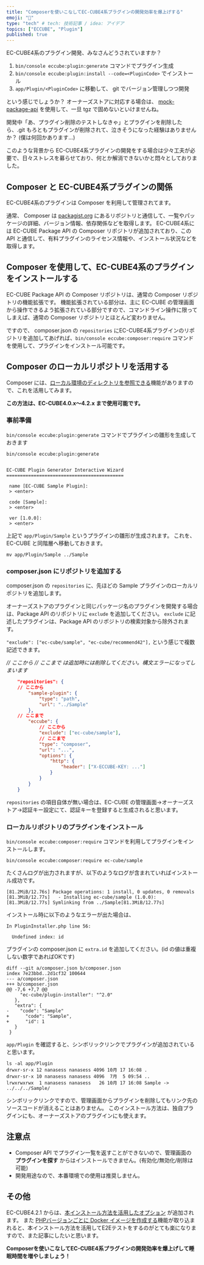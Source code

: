 ```yaml
---
title: "Composerを使いこなしてEC-CUBE4系プラグインの開発効率を爆上げする"
emoji: "🐎"
type: "tech" # tech: 技術記事 / idea: アイデア
topics: ["ECCUBE", "Plugin"]
published: true
---
```

EC-CUBE4系のプラグイン開発、みなさんどうされていますか？

1. `bin/console eccube:plugin:generate` コマンドでプラグイン生成
2. `bin/console eccube:plugin:install --code=<PluginCode>` でインストール
3. `app/Plugin/<PluginCode>` に移動して、 git でバージョン管理しつつ開発

という感じでしょうか？
オーナーズストアに対応する場合は、 [mock-package-api](https://doc4.ec-cube.net/plugin_mock_package_api) を使用して、一旦 tgz で固めないといけませんね。

開発中「あ、プラグイン削除のテストしなきゃ」とプラグインを削除したら、.git もろともプラグインが削除されて、泣きそうになった経験はありませんか？
(僕は何回かあります...)

このような背景から EC-CUBE4系プラグインの開発をする場合は少々工夫が必要で、日々ストレスを募らせており、何とか解消できないかと悶々としておりました。


## Composer と EC-CUBE4系プラグインの関係

EC-CUBE4系のプラグインは Composer を利用して管理されてます。

通常、 Composer は [packagist.org](https://packagist.org/) にあるリポジトリと通信して、一覧やパッケージの詳細、バージョン情報、依存関係などを取得します。
EC-CUBE4系には EC-CUBE Package API の Composer リポジトリが追加されており、この API と通信して、有料プラグインのライセンス情報や、インストール状況などを取得します。

## Composer を使用して、EC-CUBE4系のプラグインをインストールする

EC-CUBE Package API の Composer リポジトリは、通常の Composer リポジトリの機能拡張です。
機能拡張されている部分は、主に EC-CUBE の管理画面から操作できるよう拡張されている部分ですので、コマンドライン操作に限ってしまえば、通常の Composer リポジトリとほとんど変わりません。

ですので、 composer.json の `repositories` にEC-CUBE4系プラグインのリポジトリを追加してあげれば、`bin/console eccube:composer:require` コマンドを使用して、プラグインをインストール可能です。

## Composer のローカルリポジトリを活用する

Composer には、[ローカル環境のディレクトリを参照できる](https://getcomposer.org/doc/05-repositories.md#path)機能がありますので、これを活用してみます。

**この方法は、EC-CUBE4.0.x〜4.2.x まで使用可能です。**

### 事前準備

`bin/console eccube:plugin:generate` コマンドでプラグインの雛形を生成しておきます

```shell
bin/console eccube:plugin:generate


EC-CUBE Plugin Generator Interactive Wizard
===========================================

 name [EC-CUBE Sample Plugin]:
 > <enter>

 code [Sample]:
 > <enter>

 ver [1.0.0]:
 > <enter>
```

上記で `app/Plugin/Sample` というプラグインの雛形が生成されます。
これを、 EC-CUBE と同階層へ移動しておきます。

```
mv app/Plugin/Sample ../Sample
```

### composer.json にリポジトリを追加する

composer.json の `repositories` に、先ほどの Sample プラグインのローカルリポジトリを追加します。

オーナーズストアのプラグインと同じパッケージ名のプラグインを開発する場合は、Package API のリポジトリに `exclude` を追加してください。
`exclude` に記述したプラグインは、Package API のリポジトリの検索対象から除外されます。

`"exclude": ["ec-cube/sample", "ec-cube/recommend42"],` という感じで複数記述できます。

*// ここから // ここまで は追加時には削除してください。構文エラーになってしまいます*

```json
    "repositories": {
    // ここから
        "sample-plugin": {
            "type": "path",
            "url": "../Sample"
        },
    // ここまで
        "eccube": {
            // ここから
            "exclude": ["ec-cube/sample"],
            // ここまで
            "type": "composer",
            "url": "...",
            "options": {
                "http": {
                    "header": ["X-ECCUBE-KEY: ..."]
                }
            }
        }
    }
```

`repositories` の項目自体が無い場合は、EC-CUBE の管理画面→オーナーズストア→認証キー設定にて、認証キーを登録すると生成されると思います。

### ローカルリポジトリのプラグインをインストール

`bin/console eccube:composer:require` コマンドを利用してプラグインをインストールします。

```shell
bin/console eccube:composer:require ec-cube/sample
```

たくさんログが出力されますが、以下のようなログが含まれていればインストール成功です。

```
[81.2MiB/12.76s] Package operations: 1 install, 0 updates, 0 removals
[81.3MiB/12.77s]   - Installing ec-cube/sample (1.0.0): [81.3MiB/12.77s] Symlinking from ../Sample[81.3MiB/12.77s]
```

インストール時に以下のようなエラーが出た場合は、

```
In PluginInstaller.php line 56:

  Undefined index: id
```

プラグインの composer.json に `extra.id` を追加してください。(id の値は重複しない数字であればOKです)

```
diff --git a/composer.json b/composer.json
index 7e23bbd..2d1cf32 100644
--- a/composer.json
+++ b/composer.json
@@ -7,6 +7,7 @@
     "ec-cube/plugin-installer": "^2.0"
   },
   "extra": {
-    "code": "Sample"
+      "code": "Sample",
+      "id": 1
   }
 }
```

`app/Plugin` を確認すると、シンボリックリンクでプラグインが追加されていると思います。

```
ls -al app/Plugin
drwxr-sr-x 12 nanasess nanasess 4096 10月 17 16:08 .
drwxr-sr-x 10 nanasess nanasess 4096  7月  5 09:54 ..
lrwxrwxrwx  1 nanasess nanasess   26 10月 17 16:08 Sample -> ../../../Sample/
```

シンボリックリンクですので、管理画面からプラグインを削除してもリンク先のソースコードが消えることはありません。
このインストール方法は、独自プラグインにも、オーナーズストアのプラグインにも使えます。

## 注意点

- Composer API でプラグイン一覧を返すことができないので、管理画面の **プラグインを探す** からはインストールできません。(有効化/無効化/削除は可能)
- 開発用途なので、本番環境での使用は推奨しません。

## その他

EC-CUBE4.2.1 からは、[本インストール方法を活用したオプション](https://github.com/EC-CUBE/ec-cube/pull/5843) が追加されます。
また [PHPバージョンごとに Docker イメージを作成する](https://github.com/EC-CUBE/ec-cube/pull/5801)機能が取り込まれると、本インストール方法を活用してE2Eテストをするのがとても楽になりますので、また記事にしたいと思います。


**Composerを使いこなしてEC-CUBE4系プラグインの開発効率を爆上げして睡眠時間を増やしましょう！**
